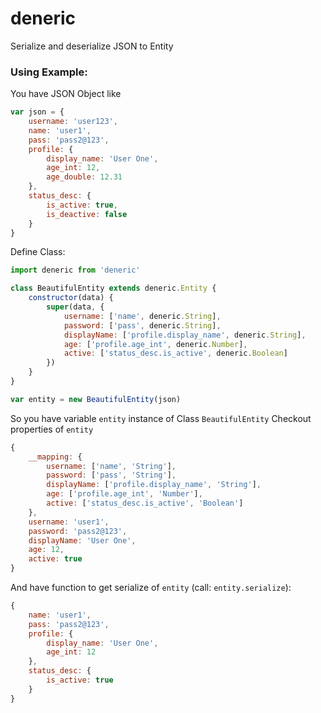 # deneric
Serialize and deserialize JSON to Entity


### Using Example:

You have JSON Object like
```js
var json = {
    username: 'user123',
    name: 'user1',
    pass: 'pass2@123',
    profile: {
        display_name: 'User One',
        age_int: 12,
        age_double: 12.31
    },
    status_desc: {
        is_active: true,
        is_deactive: false
    }
}
```

Define Class:
```js
import deneric from 'deneric'

class BeautifulEntity extends deneric.Entity {
    constructor(data) {
        super(data, {
            username: ['name', deneric.String],
            password: ['pass', deneric.String],
            displayName: ['profile.display_name', deneric.String],
            age: ['profile.age_int', deneric.Number],
            active: ['status_desc.is_active', deneric.Boolean]
        })
    }
}

var entity = new BeautifulEntity(json)
```
So you have variable `entity` instance of Class `BeautifulEntity`
Checkout properties of `entity`

```js
{
    __mapping: {
        username: ['name', 'String'],
        password: ['pass', 'String'],
        displayName: ['profile.display_name', 'String'],
        age: ['profile.age_int', 'Number'],
        active: ['status_desc.is_active', 'Boolean']
    },
    username: 'user1',
    password: 'pass2@123',
    displayName: 'User One',
    age: 12,
    active: true
}
```

And have function to get serialize of `entity` (call: `entity.serialize`):

```js
{
    name: 'user1',
    pass: 'pass2@123',
    profile: {
        display_name: 'User One',
        age_int: 12
    },
    status_desc: {
        is_active: true
    }
}
```

